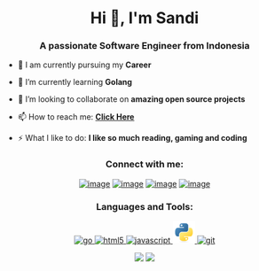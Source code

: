 <!--
**sandiskyy/sandiskyy** is a ✨ _special_ ✨ repository because its `README.md` (this file) appears on your GitHub profile.

Here are some ideas to get you started:

- 🔭 I’m currently working on ...
- 🌱 I’m currently learning ...
- 👯 I’m looking to collaborate on ...
- 🤔 I’m looking for help with ...
- 💬 Ask me about ...
- 📫 How to reach me: ...
- 😄 Pronouns: ...
- ⚡ Fun fact: ...
-->
<h1 align="center">Hi 👋, I'm Sandi <!--<img height="40" src="https://emoji.gg/assets/emoji/7333-parrotdance.gif">--></h1>
<h3 align="center">A passionate Software Engineer from Indonesia</h3>

- 🔭 I am currently pursuing my **Career**

- 🌱 I’m currently learning **Golang**

- 👯 I’m looking to collaborate on **amazing open source projects**

- 📫 How to reach me: **[Click Here](https://instagram.com/thisisandi_)**

- ⚡ What I like to do: **I like so much reading, gaming and coding**

<h3 align="center">Connect with me:</h3>
<div align="center"
>
  
[![image](https://img.shields.io/badge/Twitter-1DA1F2?style=for-the-badge&logo=twitter&logoColor=white)](https://twitter.com/sandikrxyzn)
[![image](https://img.shields.io/badge/Instagram-E4405F?style=for-the-badge&logo=instagram&logoColor=white)](https://www.instagram.com/thisisandi_/)
[![image](https://img.shields.io/badge/Gmail-D14836?style=for-the-badge&logo=gmail&logoColor=white)](mailto:sandikrxyzn@gmail.com)
[![image](https://img.shields.io/badge/LinkedIn-0077B5?style=for-the-badge&logo=linkedin&logoColor=white)](https://www.linkedin.com/in/sandikrxyzn/)
</div>

<h3 align="center">Languages and Tools:</h3>

<p align="center"> 
  <a href="https://go.dev/doc/" target="_blank"> 
      <img src="https://cdn.jsdelivr.net/gh/devicons/devicon/icons/go/go-original.svg" alt="go" width="40" height="40"/> 
  </a>
  <a href="https://www.w3.org/html/" target="_blank"> 
    <img src="https://cdn.jsdelivr.net/gh/devicons/devicon/icons/html5/html5-plain-wordmark.svg" alt="html5" width="40" height="40"/> 
  </a>
  <a href="https://www.javascript.com/" target="_blank"> 
    <img src="https://cdn.jsdelivr.net/gh/devicons/devicon/icons/javascript/javascript-original.svg" alt="javascript" width="40" height="40"/> 
  </a>
  <a href="https://www.python.org" target="_blank"> 
    <img src="https://raw.githubusercontent.com/devicons/devicon/master/icons/python/python-original.svg" alt="python" width="40" height="40"/> 
  </a>   
  <a href="https://git-scm.com/" target="_blank"> 
    <img src="https://www.vectorlogo.zone/logos/git-scm/git-scm-icon.svg" alt="git" width="40" height="40"/> 
  </a>
</p>

<p align= "center">
  <img height= "150" src="https://github-readme-stats.vercel.app/api?username=sandikrxyzn&theme=react&show_icons=true&include_all_commits=true" />
  <img height= "150" src="https://github-readme-stats.vercel.app/api/top-langs/?username=sandiskyy&theme=react&langs_count=5&layout=compact&hide=yacc,c%2B%2B,gdscript,cmake,html,css,blade" />
</p>
